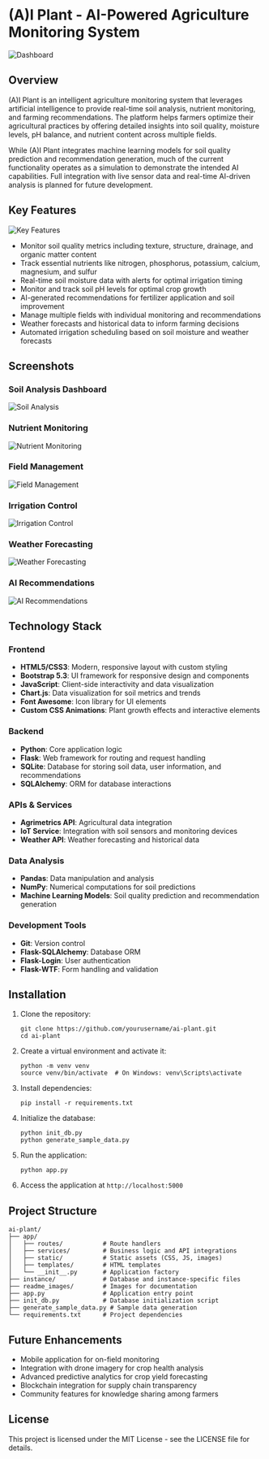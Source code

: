 # (A)I Plant - AI-Powered Agriculture Monitoring System 

![Dashboard](readme_images/Dashboard.png)

## Overview

(A)I Plant is an intelligent agriculture monitoring system that leverages artificial intelligence to provide real-time soil analysis, nutrient monitoring, and farming recommendations. The platform helps farmers optimize their agricultural practices by offering detailed insights into soil quality, moisture levels, pH balance, and nutrient content across multiple fields.

While (A)I Plant integrates machine learning models for soil quality prediction and recommendation generation, much of the current functionality operates as a simulation to demonstrate the intended AI capabilities. Full integration with live sensor data and real-time AI-driven analysis is planned for future development.

## Key Features

![Key Features](readme_images/Key-Features%20(2).png)

- Monitor soil quality metrics including texture, structure, drainage, and organic matter content
- Track essential nutrients like nitrogen, phosphorus, potassium, calcium, magnesium, and sulfur
- Real-time soil moisture data with alerts for optimal irrigation timing
- Monitor and track soil pH levels for optimal crop growth
- AI-generated recommendations for fertilizer application and soil improvement
- Manage multiple fields with individual monitoring and recommendations
- Weather forecasts and historical data to inform farming decisions
- Automated irrigation scheduling based on soil moisture and weather forecasts

## Screenshots

### Soil Analysis Dashboard
![Soil Analysis](readme_images/Soil.png)

### Nutrient Monitoring
![Nutrient Monitoring](readme_images/Soil-Nutrient.png)

### Field Management
![Field Management](readme_images/Plant-Fields.png)

### Irrigation Control
![Irrigation Control](readme_images/Irrigation.png)

### Weather Forecasting
![Weather Forecasting](readme_images/Weather.png)

### AI Recommendations
![AI Recommendations](readme_images/Recommendations.png)

## Technology Stack

### Frontend
- **HTML5/CSS3**: Modern, responsive layout with custom styling
- **Bootstrap 5.3**: UI framework for responsive design and components
- **JavaScript**: Client-side interactivity and data visualization
- **Chart.js**: Data visualization for soil metrics and trends
- **Font Awesome**: Icon library for UI elements
- **Custom CSS Animations**: Plant growth effects and interactive elements

### Backend
- **Python**: Core application logic
- **Flask**: Web framework for routing and request handling
- **SQLite**: Database for storing soil data, user information, and recommendations
- **SQLAlchemy**: ORM for database interactions

### APIs & Services
- **Agrimetrics API**: Agricultural data integration
- **IoT Service**: Integration with soil sensors and monitoring devices
- **Weather API**: Weather forecasting and historical data

### Data Analysis
- **Pandas**: Data manipulation and analysis
- **NumPy**: Numerical computations for soil predictions
- **Machine Learning Models**: Soil quality prediction and recommendation generation

### Development Tools
- **Git**: Version control
- **Flask-SQLAlchemy**: Database ORM
- **Flask-Login**: User authentication
- **Flask-WTF**: Form handling and validation

## Installation

1. Clone the repository:
   ```
   git clone https://github.com/yourusername/ai-plant.git
   cd ai-plant
   ```

2. Create a virtual environment and activate it:
   ```
   python -m venv venv
   source venv/bin/activate  # On Windows: venv\Scripts\activate
   ```

3. Install dependencies:
   ```
   pip install -r requirements.txt
   ```

4. Initialize the database:
   ```
   python init_db.py
   python generate_sample_data.py
   ```

5. Run the application:
   ```
   python app.py
   ```

6. Access the application at `http://localhost:5000`

## Project Structure

```
ai-plant/
├── app/
│   ├── routes/           # Route handlers
│   ├── services/         # Business logic and API integrations
│   ├── static/           # Static assets (CSS, JS, images)
│   ├── templates/        # HTML templates
│   └── __init__.py       # Application factory
├── instance/             # Database and instance-specific files
├── readme_images/        # Images for documentation
├── app.py                # Application entry point
├── init_db.py            # Database initialization script
├── generate_sample_data.py # Sample data generation
└── requirements.txt      # Project dependencies
```

## Future Enhancements

- Mobile application for on-field monitoring
- Integration with drone imagery for crop health analysis
- Advanced predictive analytics for crop yield forecasting
- Blockchain integration for supply chain transparency
- Community features for knowledge sharing among farmers

## License

This project is licensed under the MIT License - see the LICENSE file for details.

